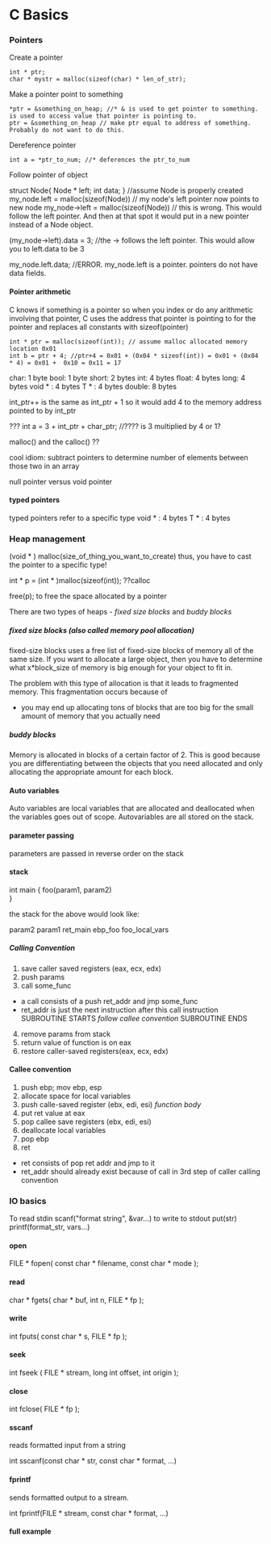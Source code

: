 C Basics
============

### Pointers
Create a pointer

    int * ptr;
    char * mystr = malloc(sizeof(char) * len_of_str);

Make a pointer point to something

    *ptr = &something_on_heap; //* & is used to get pointer to something. is used to access value that pointer is pointing to.
    ptr = &something_on_heap // make ptr equal to address of something. Probably do not want to do this.

Dereference pointer

    int a = *ptr_to_num; //* deferences the ptr_to_num

Follow pointer of object

  struct Node{
    Node * left;
    int data;
  }
  //assume Node is properly created
  my_node.left = malloc(sizeof(Node)) // my node's left pointer now points to new node
  my_node->left = malloc(sizeof(Node)) // this is wrong. This would follow the left pointer. And then at that spot it would put in a new pointer instead of a Node object.

  (my_node->left).data = 3; //the -> follows the left pointer. This would allow you to left.data to be 3

  my_node.left.data; //ERROR. my_node.left is a pointer. pointers do not have data fields.    

#### Pointer arithmetic
C knows if something is a pointer so when you index or do any arithmetic involving that pointer, C uses the address that pointer is pointing to for the pointer and replaces all constants with sizeof(pointer)

    int * ptr = malloc(sizeof(int)); // assume malloc allocated memory location 0x01
    int b = ptr + 4; //ptr+4 = 0x01 + (0x04 * sizeof(int)) = 0x01 + (0x04 * 4) = 0x01 +  0x10 = 0x11 = 17

char: 1 byte
bool: 1 byte
short: 2 bytes
int: 4 bytes
float: 4 bytes
long: 4 bytes
void * : 4 bytes
T * : 4 bytes
double: 8 bytes

int_ptr++ is the same as int_ptr + 1 so it would add 4 to the memory address pointed to by int_ptr

???
int a = 3 + int_ptr + char_ptr; //???? is 3 multiplied by 4 or 1?



malloc() and the calloc() ??

cool idiom: subtract pointers to determine number of elements between those two in an array

null pointer versus void pointer


#### typed pointers
typed pointers refer to a specific type
void * : 4 bytes
T * : 4 bytes

### Heap management
(void * ) malloc(size_of_thing_you_want_to_create)
thus, you have to cast the pointer to a specific type!

int * p = (int * )malloc(sizeof(int));
??calloc

free(p); to free the space allocated by a pointer


There are two types of heaps - *fixed size blocks* and *buddy blocks*

##### fixed size blocks (also called memory pool allocation)
fixed-size blocks uses a free list of fixed-size blocks of memory all of the same size. If you want to allocate a large object, then you have to determine what x*block_size of memory is big enough for your object to fit in.

The problem with this type of allocation is that it leads to fragmented memory. This fragmentation occurs because of
* you may end up allocating tons of blocks that are too big for the small amount of memory that you actually need

##### buddy blocks
Memory is allocated in blocks of a certain factor of 2. This is good because you are differentiating between the objects that you need allocated and only allocating the appropriate amount for each block.

#### Auto variables
Auto variables are local variables that are allocated and deallocated when the variables goes out of scope. Autovariables are all stored on the stack.

#### parameter passing
parameters are passed in reverse order on the stack
#### stack
int main {
    foo(param1, param2)    
}

the stack for the above would look like:

param2
param1
ret_main
ebp_foo
foo_local_vars



##### Calling Convention
1. save caller saved registers (eax, ecx, edx)
2. push params
3. call some_func
  * a call consists of a push ret_addr and jmp some_func
  * ret_addr is just the next instruction after this call instruction
SUBROUTINE STARTS
*follow callee convention*
SUBROUTINE ENDS
4. remove params from stack
5. return value of function is on eax
6. restore caller-saved registers(eax, ecx, edx)

#### Callee convention
1. push ebp; mov ebp, esp
2. allocate space for local variables
3. push calle-saved register (ebx, edi, esi)
*function body*
4. put ret value at eax
5. pop callee save registers (ebx, edi, esi)
6. deallocate local variables
7. pop ebp
8. ret
  * ret consists of pop ret addr and jmp to it
  * ret_addr should already exist because of call in 3rd step of caller calling convention

### IO basics
To read stdin
    scanf("format string", &var...)
to write to stdout
    put(str)
    printf(format_str, vars...)
#### open
FILE * fopen( const char * filename, const char * mode );
#### read
char * fgets( char * buf, int n, FILE * fp );
#### write
int fputs( const char * s, FILE * fp );
#### seek
int fseek ( FILE * stream, long int offset, int origin );
#### close
int fclose( FILE * fp );
#### sscanf
reads formatted input from a string

int sscanf(const char * str, const char * format, ...)

#### fprintf
sends formatted output to a stream.

int fprintf(FILE * stream, const char * format, ...)

#### full example
